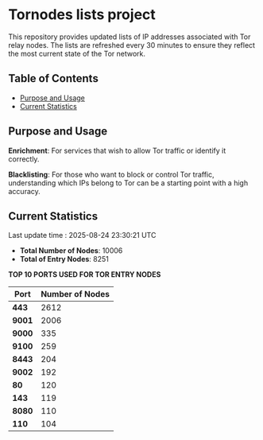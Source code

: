 # Tornodes lists project

This repository provides updated lists of IP addresses associated with Tor relay nodes. The lists are refreshed every 30 minutes to ensure they reflect the most current state of the Tor network.

## Table of Contents

- [Purpose and Usage](#purpose-and-usage)
- [Current Statistics](#current-statistics)


## Purpose and Usage

**Enrichment**: For services that wish to allow Tor traffic or identify it correctly.

**Blacklisting**: For those who want to block or control Tor traffic, understanding which IPs belong to Tor can be a starting point with a high accuracy.

## Current Statistics

Last update time : 2025-08-24 23:30:21 UTC

- **Total Number of Nodes**: 10006
- **Total of Entry Nodes**: 8251

**TOP 10 PORTS USED FOR TOR ENTRY NODES**

| **Port** | **Number of Nodes** |
|------|-----------------|
| **443**   | 2612  |
| **9001**   | 2006  |
| **9000**   | 335  |
| **9100**   | 259  |
| **8443**   | 204  |
| **9002**   | 192  |
| **80**   | 120  |
| **143**   | 119  |
| **8080**   | 110  |
| **110**   | 104  |

